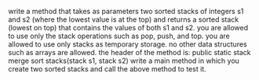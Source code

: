 write a method that takes as parameters two sorted stacks of integers s1 and s2 (where the lowest value is at the top) and returns a sorted stack (lowest on top) that contains the values of both s1 and s2. you are allowed to use only the stack operations such as pop, push, and top. you are allowed to use only stacks as temporary storage. no other data structures such as arrays are allowed. the header of the method is: public static stack merge sort stacks(stack s1, stack s2) write a main method in which you create two sorted stacks and call the above method to test it.
